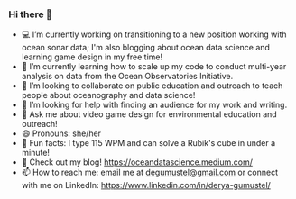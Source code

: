 ### Hi there 👋

<!--
**dgumustel/dgumustel** is a ✨ _special_ ✨ repository because its `README.md` (this file) appears on your GitHub profile.

Here are some ideas to get you started:-->

- :computer: I’m currently working on transitioning to a new position working with ocean sonar data; I'm also blogging about ocean data science and learning game design in my free time!
- 🌱 I’m currently learning how to scale up my code to conduct multi-year analysis on data from the Ocean Observatories Initiative.
- :raised_hands: I’m looking to collaborate on public education and outreach to teach people about oceanography and data science!
- :thought_balloon: I’m looking for help with finding an audience for my work and writing.
- 💬 Ask me about video game design for environmental education and outreach! 
- 😄 Pronouns: she/her
- :tada: Fun facts: I type 115 WPM and can solve a Rubik's cube in under a minute! 
- :pencil: Check out my blog! https://oceandatascience.medium.com/
- 📫 How to reach me: email me at degumustel@gmail.com or connect with me on LinkedIn: https://www.linkedin.com/in/derya-gumustel/
